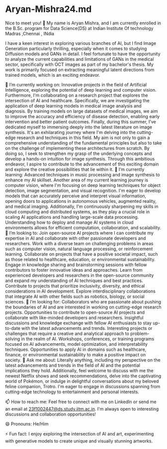 # Aryan-Mishra24.md
Nice to meet you! 🦜
My name is Aryan Mishra, and I am currently enrolled in the B.Sc. program for Data Science(DS) at Indian Institute Of technology Madras ,Chennai , INdia

I have a keen interest in exploring various branches of AI, but I find Image Generation particularly thrilling, especially when it comes to studying Diffusion models and GANs in detail. I feel fortunate to have the opportunity to analyze the current capabilities and limitations of GANs in the medical sector, specifically with OCT images as part of my bachelor's thesis. My work is primarily focused on extracting meaningful latent directions from trained models, which is an exciting endeavor.

🔭 I’m currently working on:
Innovative projects in the field of Artificial Intelligence, exploring the potential of deep learning and computer vision.
Furthermore, I'm collaborating on a research project that explores the intersection of AI and healthcare. Specifically, we are investigating the application of deep learning models in medical image analysis and diagnosis. By training models on large datasets of medical images, we aim to improve the accuracy and efficiency of disease detection, enabling early intervention and better patient outcomes.
Finally, during this summer, I've dedicated myself to immersing deeply into the latest literature on image synthesis. It's an exhilarating journey where I'm delving into the cutting-edge research and techniques in this field. My aim is not only to gain a comprehensive understanding of the fundamental principles but also to take on the challenge of implementing these architectures from scratch. By doing so, I seek to strengthen my grasp of the underlying concepts and develop a hands-on intuition for image synthesis. Through this ambitious endeavor, I aspire to contribute to the advancement of this exciting domain and explore the creative possibilities that lie within it.
🌱 I’m currently learning:
Advanced techniques in music processing and image synthesis to enhance my AI skillset.
Another area of my current learning journey is computer vision, where I'm focusing on deep learning techniques for object detection, image segmentation, and visual recognition. I'm eager to develop models that can accurately perceive and interpret visual information, opening doors to applications in autonomous vehicles, augmented reality, and medical imaging.
Additionally, I'm continuously sharpening my skills in cloud computing and distributed systems, as they play a crucial role in scaling AI applications and handling large-scale data processing. Understanding how to deploy and manage AI systems in cloud environments allows for efficient computation, collaboration, and scalability.
👯 I’m looking to:
Join open-source AI projects where I can contribute my expertise in AI and collaborate with other passionate developers and researchers.
Work with a diverse team on challenging problems in areas such as computer vision, natural language processing, or reinforcement learning.
Collaborate on projects that have a positive societal impact, such as those related to healthcare, education, or environmental sustainability.
Engage in knowledge sharing and brainstorming sessions with fellow contributors to foster innovative ideas and approaches.
Learn from experienced developers and researchers in the open-source community and expand my understanding of AI techniques and best practices.
Contribute to projects that prioritize inclusivity, diversity, and ethical considerations in AI development.
Explore interdisciplinary collaborations that integrate AI with other fields such as robotics, biology, or social sciences.
🤔 I’m looking for:
Collaborators who are passionate about pushing the boundaries of AI and are interested in working on cutting-edge research projects.
Opportunities to contribute to open-source AI projects and collaborate with like-minded developers and researchers.
Insightful discussions and knowledge exchange with fellow AI enthusiasts to stay up-to-date with the latest advancements and trends.
Interesting projects or challenges that require a creative and analytical approach to problem-solving in the realm of AI.
Workshops, conferences, or training programs focused on AI advancements, model optimization, and interpretability techniques.
Opportunities to apply AI in domains such as healthcare, finance, or environmental sustainability to make a positive impact on society.
💬 Ask me about:
Literally anything, including my perspective on the latest advancements and trends in the field of AI and the potential implications they hold. Additionally, feel welcome to discuss with me the newest Netflix shows and seek recommendations, delve into the captivating world of Pokémon, or indulge in delightful conversations about my beloved feline companion, Trotro. I'm eager to engage in discussions spanning from cutting-edge technology to entertainment and personal interests.

📫 How to reach me:
Feel free to connect with me on LinkedIn or send me an email at 23f1002447@ds.study.iitm.ac.in. I'm always open to interesting discussions and collaboration opportunities!

😄 Pronouns:
He/Him

⚡ Fun fact:
I enjoy exploring the intersection of AI and art, experimenting with generative models to create unique and visually stunning artworks.
